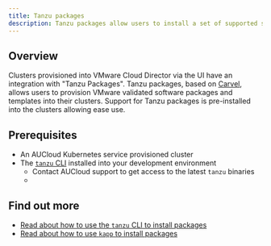 ```yaml
---
title: Tanzu packages
description: Tanzu packages allow users to install a set of supported software designed to help in kubernetes operations.
---
```


## Overview
Clusters provisioned into VMware Cloud Director via the UI have an integration with "Tanzu Packages".
Tanzu packages, based on [Carvel](https://carvel.dev/), allows users to provision VMware validated software packages and templates into their clusters.
Support for Tanzu packages is pre-installed into the clusters allowing ease use.


## Prerequisites
- An AUCloud Kubernetes service provisioned cluster
- The [`tanzu` CLI](https://docs.vmware.com/en/VMware-Tanzu-Kubernetes-Grid/1.5/vmware-tanzu-kubernetes-grid-15/GUID-install-cli.html) installed into your development environment
  - Contact AUCloud support to get access to the latest `tanzu` binaries
  - 


## Find out more

- [Read about how to use the `tanzu` CLI to install packages](tanzu_cli_install.md)
- [Read about how to use `kapp` to install packages](kapp_to_install.md)
